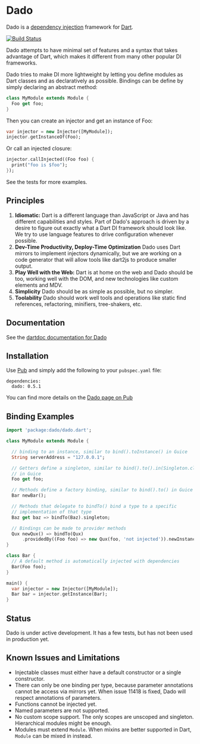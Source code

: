 Dado
====

Dado is a [dependency injection][di] framework for [Dart][dart].

[![Build Status](https://drone.io/github.com/dart-lang/dado/status.png)](https://drone.io/github.com/dart-lang/dado/latest)

Dado attempts to have minimal set of features and a syntax that takes advantage
of Dart, which makes it different from many other popular DI frameworks.

Dado tries to make DI more lightweight by letting you define modules as Dart
classes and as declaratively as possible. Bindings can be define by simply
declaring an abstract method:

```dart
class MyModule extends Module {
  Foo get foo;
}
```

Then you can create an injector and get an instance of Foo:

```dart
var injector = new Injector([MyModule]);
injector.getInstanceOf(Foo);
```

Or call an injected closure:

```dart
injector.callInjected((Foo foo) {
  print("foo is $foo");
});
```

See the tests for more examples.

[dart]: http://dartlang.org
[di]: http://en.wikipedia.org/wiki/Dependency_injection "Dependency Injection"

Principles
----------

  1. __Idiomatic:__ Dart is a different language than JavaScript or Java and has
     different capabilities and styles. Part of Dado's approach is driven by a
     desire to figure out exactly what a Dart DI framework should look like. We
     try to use language features to drive configuration whenever possible.
  2. __Dev-Time Productivity, Deploy-Time Optimization__ Dado uses Dart mirrors
     to implement injectors dynamically, but we are working on a code generator
     that will allow tools like dart2js to produce smaller output.
  3. __Play Well with the Web:__ Dart is at home on the web and Dado should be
     too, working well with the DOM, and new technologies like custom elements
     and MDV.
  4. __Simplicity__ Dado should be as simple as possible, but no simpler.
  5. __Toolability__ Dado should work well tools and operations like static find
     references, refactoring, minifiers, tree-shakers, etc.

Documentation
-------------

See the [dartdoc documentation for Dado][doc]

[doc]: http://dart-lang.github.io/dado/docs/dado.html

Installation
------------

Use [Pub][pub] and simply add the following to your `pubspec.yaml` file:

```
dependencies:
  dado: 0.5.1
```

You can find more details on the [Dado page on Pub][dado_pub]

[pub]: http://pub.dartlang.org
[dado_pub]: http://pub.dartlang.org/packages/dado

Binding Examples
----------------

```dart
import 'package:dado/dado.dart';

class MyModule extends Module {

  // binding to an instance, similar to bind().toInstance() in Guice
  String serverAddress = "127.0.0.1";

  // Getters define a singleton, similar to bind().to().in(Singleton.class)
  // in Guice
  Foo get foo;

  // Methods define a factory binding, similar to bind().to() in Guice
  Bar newBar();

  // Methods that delegate to bindTo() bind a type to a specific
  // implementation of that type
  Baz get baz => bindTo(Baz).singleton;

  // Bindings can be made to provider methods
  Qux newQux() => bindTo(Qux)
      .providedBy((Foo foo) => new Qux(foo, 'not injected')).newInstance();
}

class Bar {
  // A default method is automatically injected with dependencies
  Bar(Foo foo);
}

main() {
  var injector = new Injector([MyModule]);
  Bar bar = injector.getInstance(Bar);
}
```

Status
------

Dado is under active development. It has a few tests, but has not been used in
production yet.

Known Issues and Limitations
----------------------------

 * Injectable classes must either have a default constructor or a single
   constructor.
 * There can only be one binding per type, because parameter annotations cannot
   be access via mirrors yet. When issue 11418 is fixed, Dado will respect
   annotations of parameters.
 * Functions cannot be injected yet.
 * Named parameters are not supported.
 * No custom scope support. The only scopes are unscoped and singleton.
   Hierarchical modules might be enough.
 * Modules must extend `Module`. When mixins are better supported in Dart,
   `Module` can be mixed in instead.
